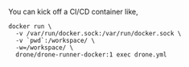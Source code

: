 You can kick off a CI/CD container like,

```
docker run \
  -v /var/run/docker.sock:/var/run/docker.sock \
  -v `pwd`:/workspace/ \
  -w=/workspace/ \
  drone/drone-runner-docker:1 exec drone.yml
```